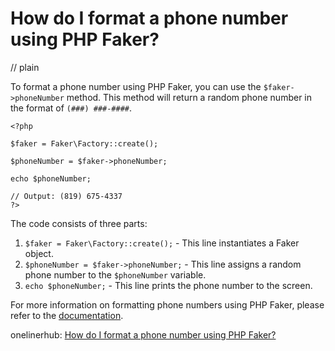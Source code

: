 # How do I format a phone number using PHP Faker?
// plain

To format a phone number using PHP Faker, you can use the `$faker->phoneNumber` method. This method will return a random phone number in the format of `(###) ###-####`.

```
<?php

$faker = Faker\Factory::create();

$phoneNumber = $faker->phoneNumber;

echo $phoneNumber;

// Output: (819) 675-4337
?>
```

The code consists of three parts:
1. `$faker = Faker\Factory::create();` - This line instantiates a Faker object.
2. `$phoneNumber = $faker->phoneNumber;` - This line assigns a random phone number to the `$phoneNumber` variable.
3. `echo $phoneNumber;` - This line prints the phone number to the screen.

For more information on formatting phone numbers using PHP Faker, please refer to the [documentation](https://github.com/fzaninotto/Faker#formatters).

onelinerhub: [How do I format a phone number using PHP Faker?](https://onelinerhub.com/php-faker/how-do-i-format-a-phone-number-using-php-faker)